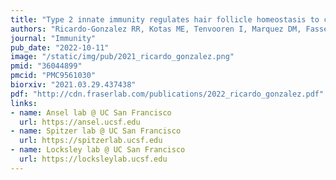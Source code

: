 ```yaml
---
title: "Type 2 innate immunity regulates hair follicle homeostasis to control Demodex pathosymbionts"
authors: "Ricardo-Gonzalez RR, Kotas ME, Tenvooren I, Marquez DM, Fassett MS, Lee J, Daniel SG, Bittinger K, **Díaz RE, Fraser JS**, Ansel KM, Spitzer MH, Liang HE, Locksley RM"
journal: "Immunity"
pub_date: "2022-10-11"
image: "/static/img/pub/2021_ricardo_gonzalez.png"
pmid: "36044899"
pmcid: "PMC9561030"
biorxiv: "2021.03.29.437438"
pdf: "http://cdn.fraserlab.com/publications/2022_ricardo_gonzalez.pdf"
links:
- name: Ansel lab @ UC San Francisco
  url: https://ansel.ucsf.edu
- name: Spitzer lab @ UC San Francisco
  url: https://spitzerlab.ucsf.edu
- name: Locksley lab @ UC San Francisco
  url: https://locksleylab.ucsf.edu
---
```

